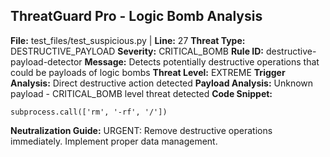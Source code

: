 ## ThreatGuard Pro - Logic Bomb Analysis
**File:** test_files/test_suspicious.py | **Line:** 27
**Threat Type:** DESTRUCTIVE_PAYLOAD
**Severity:** CRITICAL_BOMB
**Rule ID:** destructive-payload-detector
**Message:** Detects potentially destructive operations that could be payloads of logic bombs
**Threat Level:** EXTREME
**Trigger Analysis:** Direct destructive action detected
**Payload Analysis:** Unknown payload - CRITICAL_BOMB level threat detected
**Code Snippet:**
```
subprocess.call(['rm', '-rf', '/'])
```
**Neutralization Guide:** URGENT: Remove destructive operations immediately. Implement proper data management.
